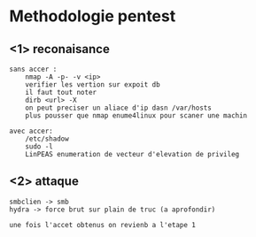 # Methodologie pentest

## <1> reconaisance

```
sans accer : 
	nmap -A -p- -v <ip>
	verifier les vertion sur expoit db
	il faut tout noter
	dirb <url> -X
	on peut preciser un aliace d'ip dasn /var/hosts
	plus pousser que nmap enume4linux pour scaner une machin

avec accer:
	/etc/shadow
	sudo -l
	LinPEAS enumeration de vecteur d'elevation de privileg
```

## <2> attaque

```
smbclien -> smb
hydra -> force brut sur plain de truc (a aprofondir)

une fois l'accet obtenus on revienb a l'etape 1
```

